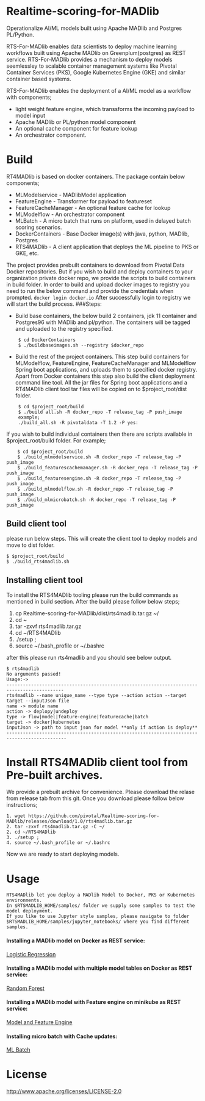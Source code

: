 # Realtime-scoring-for-MADlib
Operationalize AI/ML models built using Apache MADlib and Postgres PL/Python.

RTS-For-MADlib enables data scientists to deploy machine learning workflows built using Apache MADlib on Greenplum(postgres) as REST service. 
RTS-For-MADlib provides a mechanism to deploy models seemlessley to scalable container management systems like Pivotal Container Services (PKS), Google Kubernetes Engine (GKE) and similar container based systems.

RTS-For-MADlib enables the deployment of a AI/ML model as a workflow with components;

- light weight feature engine, which transsforms the incoming payload to model input
- Apache MADlib or PL/python model component
- An optional cache component for feature lookup
- An orchestrator component.

# Build
RT4MADlib is based on docker containers. The package contain below components;
- MLModelservice - MADlibModel application
- FeatureEngine - Transformer for payload to featureset
- FeatureCacheManager - An optional feature cache for lookup 
- MLModelflow - An orchestrator component
- MLBatch - A micro batch that runs on platform, used in delayed batch scoring scenarios.
- DockerContainers - Base Docker image(s) with java, python, MADlib, Postgres
- RTS4MADlib - A client application that deploys the ML pipeline to PKS or GKE, etc.

The project provides prebuilt containers to download from Pivotal Data Docker repositories. But if you wish to build and deploy containers
to your organization private docker repo, we provide the scripts to build containers in build folder.
In order to build and upload docker images to registry you need to run the below command and provide the credentials when prompted.
 ` docker login docker.io ` 
After successfully login to registry we will start the build process.
###Steps:

 - Build base containers, the below build 2 containers, jdk 11 container and Postgres96 with MADlib and pl/python. The containers will be tagged and uploaded to the registry specified.
    ```
     $ cd DockerContainers
     $ ./buildbaseimages.sh --registry $docker_repo 
    ``` 

 - Build the rest of the project containers. This step build containers for MLModelflow, FeatureEngine, FeatureCacheManager and MLModelflow      Spring boot applications, and uploads them to specified docker registry. Apart from Docker containers this step also build the client deployment command line tool. All the jar files for Spring boot applications and a RT4MADlib client tool tar files will be copied on to $project_root/dist folder.
   ```
    $ cd $project_root/build 
    $ ./build all.sh -R docker_repo -T release_tag -P push_image
    example;
    ./build_all.sh -R pivotaldata -T 1.2 -P yes:
   ``` 

If you wish to build individual containers then there are scripts available in $project_root/build folder. 
For example;
 ``` 
     $ cd $project_root/build
     $ ./build_mlmodelservice.sh -R docker_repo -T release_tag -P push_image
     $ ./build_featurescachemanager.sh -R docker_repo -T release_tag -P push_image
     $ ./build_featuresengine.sh -R docker_repo -T release_tag -P push_image
     $ ./build_mlmodelflow.sh -R docker_repo -T release_tag -P push_image 
     $ ./build_mlmicrobatch.sh -R docker_repo -T release_tag -P push_image 
  ``` 
## Build client tool 
please run below steps. This will create the client tool to deploy models and move to dist folder.
```
$ $project_root/build
$ ./build_rts4madlib.sh
```
## Installing client tool
To install the RTS4MADlib tooling please run the build commands as mentioned in build section.
After the build please follow below steps;
1. cp Realtime-scoring-for-MADlib/dist/rts4madlib.tar.gz ~/
2. cd ~
3. tar -zxvf rts4madlib.tar.gz
4. cd ~/RTS4MADlib
5. ./setup ; 
6. source ~/.bash_profile or ~/.bashrc 

after this please run rts4madlib and you should see below output.
```
$ rts4madlib
No arguments passed!
Usage:->
-------------------------------------------------------------------------------------------
rts4madlib --name unique_name --type type --action action --target target --inputJson file
name -> module name
action -> deplopy|undeploy
type -> flow|model|feature-engine|featurecache|batch
target -> docker|kubernetes
inputJson -> path to input json for model **only if action is deploy**
--------------------------------------------------------------------------------------------

```

# Install RTS4MADlib client tool from Pre-built archives.
We provide a prebuilt archive for convenience. Please download the relase from release tab from this git. Once you download please follow below instructions;
```
1. wget https://github.com/pivotal/Realtime-scoring-for-MADlib/releases/download/1.0/rts4madlib.tar.gz
2. tar -zxvf rts4madlib.tar.gz -C ~/
2. cd ~/RTS4MADlib
3. ./setup ; 
4. source ~/.bash_profile or ~/.bashrc 
```
Now we are ready to start deploying models.


# Usage
    RTS4MADlib let you deploy a MADlib Model to Docker, PKS or Kubernetes environments. 
    In $RTSMADLIB_HOME/samples/ folder we supply some samples to test the model deployment.
    If you like to use Jupyter style samples, please navigate to folder $RTSMADLIB_HOME/samples/jupyter_notebooks/ where you find different samples.

#### Installing a MADlib model on Docker as REST service:
   [Logistic Regression](https://github.com/pivotal/Realtime-scoring-for-MADlib/blob/master/RTS4MADlib/samples/Deploy_Model.md)
#### Installing a MADlib model with multiple model tables on Docker as REST service:   
   [Random Forest](https://github.com/pivotal/Realtime-scoring-for-MADlib/blob/master/RTS4MADlib/samples/Deploy_model_with_custom_resultset.md)
#### Installing a MADlib model with Feature engine on minikube as REST service:  
[Model and Feature Engine](https://github.com/pivotal/Realtime-scoring-for-MADlib/blob/master/RTS4MADlib/samples/Deploy_model_feature-engine_no_cache.md)
#### Installing micro batch with Cache updates:
[ML Batch](https://github.com/pivotal/Realtime-scoring-for-MADlib/blob/master/RTS4MADlib/samples/Deploy_mlbatch.md)
# License

http://www.apache.org/licenses/LICENSE-2.0
